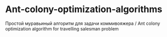 # Ant-colony-optimization-algorithms
Простой муравьиный алгоритм для задачи коммивояжера / Ant colony optimization algorithm for travelling salesman problem
